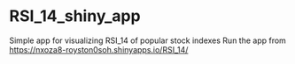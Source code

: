 # RSI_14_shiny_app
Simple app for visualizing RSI_14 of popular stock indexes
Run the app from https://nxoza8-royston0soh.shinyapps.io/RSI_14/


